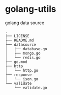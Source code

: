 # golang-utils
golang data source 

```text
.
├── LICENSE
├── README.md
├── datasource
│   ├── database.go
│   ├── mongo.go
│   └── redis.go
├── go.mod
├── http
│   └── http.go
├── response
│   └── json.go
└── validate
    └── validate.go
```